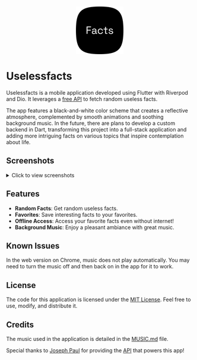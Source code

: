 <p align="center">
    <img src=".readme-assets/icon.png" width="128" height="128">
</p>

# Uselessfacts

Uselessfacts is a mobile application developed using Flutter with Riverpod and Dio. It leverages a [free API](https://uselessfacts.jsph.pl/) to fetch random useless facts.

The app features a black-and-white color scheme that creates a reflective atmosphere, complemented by smooth animations and soothing background music. In the future, there are plans to develop a custom backend in Dart, transforming this project into a full-stack application and adding more intriguing facts on various topics that inspire contemplation about life.

## Screenshots
<details>
    <summary>Click to view screenshots</summary>
    <div>
        <img width="300" src=".readme-assets/flutter_01.png">
        <img width="300" src=".readme-assets/flutter_02.png">
        <img width="300" src=".readme-assets/flutter_03.png">
    </div>
</details>

## Features

- **Random Facts**: Get random useless facts.
- **Favorites**: Save interesting facts to your favorites.
- **Offline Access**: Access your favorite facts even without internet!
- **Background Music**: Enjoy a pleasant ambiance with great music.

## Known Issues

In the web version on Chrome, music does not play automatically. You may need to turn the music off and then back on in the app for it to work.

## License

The code for this application is licensed under the [MIT License](LICENSE). Feel free to use, modify, and distribute it.

## Credits

The music used in the application is detailed in the [MUSIC.md](MUSIC.md) file.

Special thanks to [Joseph Paul](https://github.com/jsphpl) for providing the [API](https://uselessfacts.jsph.pl/) that powers this app!